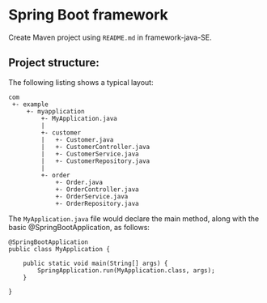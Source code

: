 # Spring Boot framework

Create Maven project using `README.md` in framework-java-SE.

## Project structure:

The following listing shows a typical layout:

```
com
 +- example
     +- myapplication
         +- MyApplication.java
         |
         +- customer
         |   +- Customer.java
         |   +- CustomerController.java
         |   +- CustomerService.java
         |   +- CustomerRepository.java
         |
         +- order
             +- Order.java
             +- OrderController.java
             +- OrderService.java
             +- OrderRepository.java
```

The `MyApplication.java` file would declare the main method, along with the basic @SpringBootApplication, as follows:

```
@SpringBootApplication
public class MyApplication {

	public static void main(String[] args) {
		SpringApplication.run(MyApplication.class, args);
	}

}
```
